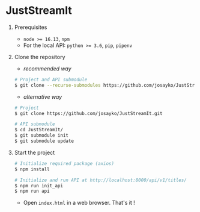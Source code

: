 # JustStreamIt

1. Prerequisites

   - `node >= 16.13`, `npm`
   - For the local API: `python >= 3.6`, `pip`, `pipenv`

2. Clone the repository

   - _recommended way_

   ```bash
   # Project and API submodule
   $ git clone --recurse-submodules https://github.com/josayko/JustStreamIt.git
   ```

   - _alternative way_

   ```bash
   # Project
   $ git clone https://github.com/josayko/JustStreamIt.git

   # API submodule
   $ cd JustStreamIt/
   $ git submodule init
   $ git submodule update
   ```

3. Start the project

   ```bash
   # Initialize required package (axios)
   $ npm install

   # Initialize and run API at http://localhost:8000/api/v1/titles/
   $ npm run init_api
   $ npm run api
   ```

   - Open `index.html` in a web browser. That's it !
